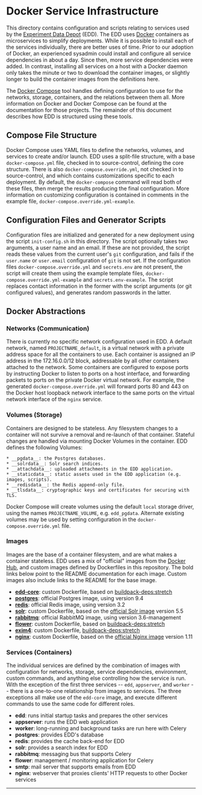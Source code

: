 # Docker Service Infrastructure

This directory contains configuration and scripts relating to services used by the
[Experiment Data Depot][1] (EDD). The EDD uses [Docker][2] containers as microservices to
simplify deployments. While it is possible to install each of the services individually, there
are better uses of time. Prior to our adoption of Docker, an experienced sysadmin could install
and configure all service dependencies in about a day. Since then, more service dependencies were
added. In contrast, installing all services on a host with a Docker daemon only takes the minute
or two to download the container images, or slightly longer to build the container images from
the definitions here.

The [Docker Compose][3] tool handles defining configuration to use for the networks, storage,
containers, and the relations between them all. More information on Docker and Docker Compose can
be found at the documentation for those projects. The remainder of this document describes how
EDD is structured using these tools.

## Compose File Structure

Docker Compose uses YAML files to define the networks, volumes, and services to create and/or
launch. EDD uses a split-file structure, with a base `docker-compose.yml` file, checked in to
source-control, defining the core structure. There is also `docker-compose.override.yml`, not
checked in to source-control, and which contains customizations specific to each deployment.
By default, the `docker-compose` command will read both of these files, then merge the results
producing the final configuration. More information on customizing configuration is contained
in comments in the example file, `docker-compose.override.yml-example`.

## Configuration Files and Generator Scripts

Configuration files are initialized and generated for a new deployment using the script
`init-config.sh` in this directory. The script optionally takes two arguments, a user name and
an email. If these are not provided, the script reads these values from the current user's `git`
configuration, and fails if the `user.name` or `user.email` configuration of `git` is not set.
If the configuration files `docker-compose.override.yml` and `secrets.env` are not present, the
script will create them using the example template files, `docker-compose.override.yml-example`
and `secrets.env-example`. The script replaces contact information in the former with the script
arguments (or git configured values), and generates random passwords in the latter.

## Docker Abstractions

### Networks (Communication)

There is currently no specific network configuration used in EDD. A default network, named
`PROJECTNAME_default`, is a virtual network with a private address space for all the containers
to use. Each container is assigned an IP address in the 172.16.0.0/12 block, addressable by all
other containers attached to the network. Some containers are configured to expose ports by
instructing Docker to listen to ports on a host interface, and forwarding packets to ports on
the private Docker virtual network. For example, the generated `docker-compose.override.yml`
will forward ports 80 and 443 on the Docker host loopback network interface to the same ports on
the virtual network interface of the `nginx` service.

### Volumes (Storage)

Containers are designed to be stateless. Any filesystem changes to a container will not survive a
removal and re-launch of that container. Stateful changes are handled via mounting Docker Volumes
in the container. EDD defines the following Volumes:

    * __pgdata__: the Postgres databases.
    * __solrdata__: Solr search indices.
    * __attachdata__: uploaded attachments in the EDD application.
    * __staticdata__: static assets used in the EDD application (e.g. images, scripts).
    * __redisdata__: the Redis append-only file.
    * __tlsdata__: cryptographic keys and certificates for securing with TLS.

Docker Compose will create volumes using the default `local` storage driver, using the names
`PROJECTNAME_VOLUME`, e.g. `edd_pgdata`. Alternate existing volumes may be used by setting
configuration in the `docker-compose.override.yml` file.

### Images

Images are the base of a container filesystem, and are what makes a container stateless. EDD uses
a mix of "official" images from the [Docker Hub][4], and custom images defined by Dockerfiles in
this repository. The bold links below point to the README documentation for each image. Custom
images also include links to the README for the base image.

* __[edd-core][5]__: custom Dockerfile, based on [buildpack-deps:stretch][6]
* __[postgres][7]__: official Postgres image, using version 9.4
* __[redis][8]__: official Redis image, using version 3.2
* __[solr][9]__: custom Dockerfile, based on the [official Solr image][10] version 5.5
* __[rabbitmq][11]__: official RabbitMQ image, using version 3.6-management
* __[flower][12]__: custom Dockerfile, based on [buildpack-deps:stretch][6]
* __[exim4][13]__: custom Dockerfile, [buildpack-deps:stretch][6]
* __[nginx][14]__: custom Dockerfile, based on the [official Nginx image][15] version 1.11

### Services (Containers)

The individual services are defined by the combination of images with configuration for networks,
storage, service dependencies, environment, custom commands, and anything else controlling how
the service is run. With the exception of the first three services -- `edd`, `appserver`, and
`worker` -- there is a one-to-one relationship from images to services. The three exceptions
all make use of the `edd-core` image, and execute different commands to use the same code for
different roles.

* __edd__: runs initial startup tasks and prepares the other services
* __appserver__: runs the EDD web application
* __worker__: long-running and background tasks are run here with Celery
* __postgres__: provides EDD's database
* __redis__: provides the cache back-end for EDD
* __solr__: provides a search index for EDD
* __rabbitmq__: messaging bus that supports Celery
* __flower__: management / monitoring application for Celery
* __smtp__: mail server that supports emails from EDD
* __nginx__: webserver that proxies clients' HTTP requests to other Docker services

---------------------------------------------------------------------------------------------------

[1]:    ../README.md
[2]:    https://docker.io
[3]:    https://docs.docker.com/compose/overview/
[4]:    https://hub.docker.com/explore/
[5]:    edd/README.md
[6]:    https://hub.docker.com/_/buildpack-deps/
[7]:    https://hub.docker.com/_/postgres/
[8]:    https://hub.docker.com/_/redis/
[9]:    solr/README.md
[10]:   https://hub.docker.com/_/solr/
[11]:   https://hub.docker.com/_/rabbitmq/
[12]:   flower/README.md
[13]:   smtp/README.md
[14]:   nginx/README.md
[15]:   https://hub.docker.com/_/nginx/
